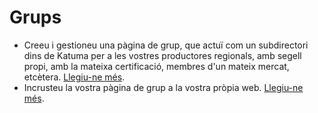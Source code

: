 # Grups

* Creeu i gestioneu una pàgina de grup, que actuï com un subdirectori dins de Katuma per a les vostres productores regionals, amb segell propi, amb la mateixa certificació, membres d'un mateix mercat, etcètera. [Llegiu-ne més](https://guia.katuma.org/funcionalitats-avancades/grups/pagina-de-grup).&#x20;
* Incrusteu la vostra pàgina de grup a la vostra pròpia web. [Llegiu-ne més](https://guia.katuma.org/funcionalitats-avancades/grups/pagina-de-grup).&#x20;
